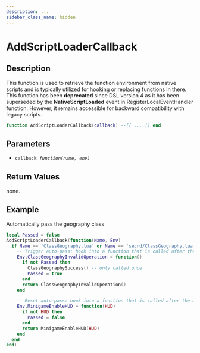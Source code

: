 ```yaml
---
description: ...
sidebar_class_name: hidden
---
```


# AddScriptLoaderCallback

## Description
This function is used to retrieve the function environment from native scripts and is typically utilized for hooking or replacing functions in there. This function has been **deprecated** since DSL version 4 as it has been superseded by the **NativeScriptLoaded** event in RegisterLocalEventHandler function. However, it remains accessible for backward compatibility with legacy scripts.

```lua
function AddScriptLoaderCallback(callback) --[[ ... ]] end
```

## Parameters

- `callback`: _`function(name, env)`_

## Return Values

none.

## Example

Automatically pass the geography class

```lua
local Passed = false
AddScriptLoaderCallback(function(Name, Env)
  if Name == 'ClassGeography.lua' or Name == 'secnd/ClassGeography.lua' then
    -- Trigger auto-pass: hook into a function that is called after the minigame has started
    Env.ClassGeographyInvalidOperation = function()
      if not Passed then
        ClassGeographySuccess() -- only called once
        Passed = true
      end
      return ClassGeographyInvalidOperation()
    end

    -- Reset auto-pass: hook into a function that is called after the minigame has ended
    Env.MinigameEnableHUD = function(HUD)
      if not HUD then
        Passed = false
      end
      return MinigameEnableHUD(HUD)
    end
  end
end)
```

